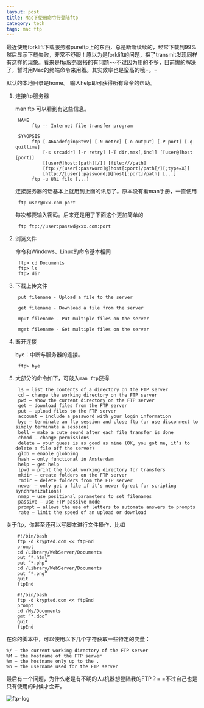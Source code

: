 ```yaml
---
layout: post
title: Mac下使用命令行登陆ftp
category: tech
tags: mac ftp
---
```


最近使用forklift下载服务器pureftp上的东西，总是断断续续的，经常下载到99%然后显示下载失败，非常不舒服！原以为是forklift的问题，换了transmit发现同样有这样的现象。看来是ftp服务器搭的有问题~~不过因为用的不多，目前懒的解决了，暂时用Mac的终端命令来用着。其实效率也是蛮高的哦=。=



默认的本地目录是home。 输入help即可获得所有命令的帮助。

1. 连接ftp服务器
	
	man ftp 可以看到有这些信息。
	
		NAME
		     ftp -- Internet file transfer program
		
		SYNOPSIS
		     ftp [-46AadefginpRtvV] [-N netrc] [-o output] [-P port] [-q quittime]
		         [-s srcaddr] [-r retry] [-T dir,max[,inc]] [[user@]host [port]]
		         [[user@]host:[path][/]] [file:///path]
		         [ftp://[user[:password]@]host[:port]/path[/][;type=X]]
		         [http://[user[:password]@]host[:port]/path] [...]
		     ftp -u URL file [...]
		     
	连接服务器的话基本上就用到上面的讯息了。原本没有看man手册，一直使用
	
		ftp user@xxx.com port
	
	每次都要输入密码。后来还是用了下面这个更加简单的
	
		ftp ftp://user:passwd@xxx.com:port
	

2. 浏览文件
	
	命令和Windows、Linux的命令基本相同
	
		ftp> cd Documents
		ftp> ls		
		ftp> dir
	
3. 下载上传文件

		put filename - Upload a file to the server
		
		get filename - Download a file from the server
		
		mput filename - Put multiple files on the server
		
		mget filename - Get multiple files on the server

4. 断开连接

	bye：中断与服务器的连接。
	
		ftp> bye

	

5. 大部分的命令如下，可敲入`man ftp`获得
	
		ls – list the contents of a directory on the FTP server
		cd – change the working directory on the FTP server
		pwd – show the current directory on the FTP server
		get – download files from the FTP server
		put – upload files to the FTP server
		account – include a password with your login information
		bye – terminate an ftp session and close ftp (or use disconnect to simply terminate a session)
		bell – make a cute sound after each file transfer is done
		chmod – change permissions
		delete – your guess is as good as mine (OK, you got me, it’s to delete a file off the server)
		glob – enable globbing
		hash – only functional in Amsterdam
		help – get help
		lpwd – print the local working directory for transfers
		mkdir – create folders on the FTP server
		rmdir – delete folders from the FTP server
		newer – only get a file if it’s newer (great for scripting synchronizations)
		nmap – use positional parameters to set filenames
		passive – use FTP passive mode
		prompt – allows the use of letters to automate answers to prompts
		rate – limit the speed of an upload or download

关于ftp，你甚至还可以写脚本进行文件操作，比如

		#!/bin/bash
		ftp -d krypted.com << ftpEnd
		prompt
		cd /Library/WebServer/Documents
		put “*.html”
		put “*.php”
		cd /Library/WebServer/Documents
		put “*.png”
		quit
		ftpEnd

		#!/bin/bash
		ftp -d krypted.com << ftpEnd
		prompt
		cd /My/Documents
		get “*.doc”
		quit
		ftpEnd

在你的脚本中，可以使用以下几个字符获取一些特定的变量：

	%/ – the current working directory of the FTP server
	%M – the hostname of the FTP server
	%m – the hostname only up to the .
	%n – the username used for the FTP server
	
最后有一个问题，为什么老是有不明的人/机器想登陆我的FTP？= =不过自己也是只有使用的时候才会开。

![ftp-log](https://cdn.kelu.org/blog/2015/02/FTP-Log.png)
